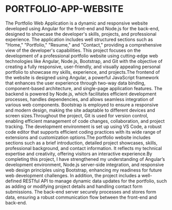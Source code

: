 # PORTFOLIO-APP-WEBSITE
The Portfolio Web Application is a dynamic and responsive website developed using Angular for the front-end and Node.js for the back-end, designed to showcase the developer's skills, projects, and professional experience. The application includes well structured sections such as "Home," "Portfolio," "Resume," and "Contact," providing a comprehensive view of the developer's capabilities. This project focuses on the development of a professional portfolio website using cutting-edge web technologies like Angular, Node.js, Bootstrap, and Git with the objective of creating a fully responsive, user-friendly, and visually appealing personal portfolio to showcase my skills, experience, and projects.The frontend of the website is designed using Angular, a powerful JavaScript framework that enhances the user experience through two-way data binding, component-based architecture, and single-page application features. The backend is powered by Node.js, which facilitates efficient development processes, handles dependencies, and allows seamless integration of various web components. Bootstrap is employed to ensure a responsive and modern design, making the site adaptable to different devices and screen sizes.Throughout the project, Git is used for version control, enabling efficient management of code changes, collaboration, and project tracking. The development environment is set up using VS Code, a robust code editor that supports efficient coding practices with its wide range of extensions and customization options.The portfolio website includes sections such as a brief introduction, detailed project showcases, skills, professional background, and contact information. It reflects my technical expertise and creativity, offering visitors an interactive experience.By completing this project, I have strengthened my understanding of Angular’s development environment, Node.js server-side integration, and responsive web design principles using Bootstrap, enhancing my readiness for future web development challenges. In addition, the project includes a well-defined RESTful API to manage dynamic data updates for the portfolio, such as adding or modifying project details and handling contact form submissions. The back-end server securely processes and stores form data, ensuring a robust communication flow between the front-end and back-end.
